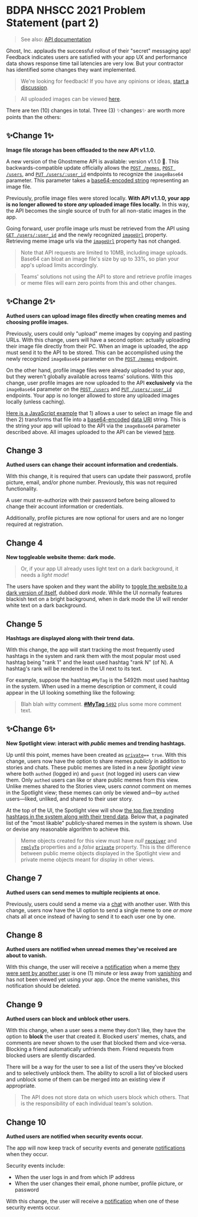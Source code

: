 # BDPA NHSCC 2021 Problem Statement (part 2)

> See also: [API documentation](https://hscc6xt8cqqf.docs.apiary.io)

Ghost, Inc. applauds the successful rollout of their "secret" messaging app!
Feedback indicates users are satisfied with your app UX and performance data
shows response time tail latencies are very low. But your contractor has
identified some changes they want implemented.

> We're looking for feedback! If you have any opinions or ideas,
> [start a discussion](https://github.com/nhscc/problem-statements/discussions/new).

> All uploaded images can be viewed [here](https://imgur.com/a/TytqlvJ).

There are ten (10) changes in total. Three (3) ✨changes✨ are worth more points
than the others:

## ✨Change 1✨

**Image file storage has been offloaded to the new API v1.1.0.**

A new version of the Ghostmeme API is available: version v1.1.0 🎉. This
backwards-compatible update officially allows the
[`POST /memes`](https://hscc6xt8cqqf.docs.apiary.io/#/reference/0/meme-endpoints/memes-post),
[`POST /users`](https://hscc6xt8cqqf.docs.apiary.io/#/reference/0/user-endpoints/users-post),
and
[`PUT /users/:user_id`](https://hscc6xt8cqqf.docs.apiary.io/#/reference/0/user-endpoints/users-user-id-put)
endpoints to recognize the `imageBase64` parameter. This parameter takes a
[base64-encoded string](https://stackoverflow.com/questions/10315757/what-is-the-real-purpose-of-base64-encoding)
representing an image file.

Previously, profile image files were stored locally. **With API v1.1.0, your app
is no longer allowed to store _any_ uploaded image files locally.** In this way,
the API becomes the single source of truth for all non-static images in the app.

Going forward, user profile image urls must be retrieved from the API using
[`GET /users/:user_id`](https://hscc6xt8cqqf.docs.apiary.io/#/reference/0/user-endpoints/users-user-id-get)
and the newly recognized
[`imageUrl`](https://hscc6xt8cqqf.docs.apiary.io/#/data-structures/0/user)
property. Retrieving meme image urls via the
[`imageUrl`](https://hscc6xt8cqqf.docs.apiary.io/#/data-structures/0/meme)
property has not changed.

> Note that API requests are limited to 10MB, including image uploads. Base64
> can bloat an image file's size by up to 33%, so plan your app's upload limits
> accordingly.

> Teams' solutions not using the API to store and retrieve profile images or
> meme files will earn zero points from this and other changes.

## ✨Change 2✨

**Authed users can upload image files directly when creating memes and choosing
profile images.**

Previously, users could only "upload" meme images by copying and pasting URLs.
With this change, users will have a second option: actually uploading their
image file directly from their PC. When an image is uploaded, the app must send
it to the API to be stored. This can be accomplished using the newly recognized
`imageBase64` parameter on the
[`POST /memes`](https://hscc6xt8cqqf.docs.apiary.io/#/reference/0/meme-endpoints/memes-post)
endpoint.

On the other hand, profile image files were already uploaded to your app, but
they weren't globally available across teams' solutions. With this change, user
profile images are now uploaded to the API **exclusively** via the `imageBase64`
parameter on the
[`POST /users`](https://hscc6xt8cqqf.docs.apiary.io/#/reference/0/user-endpoints/users-post)
and
[`PUT /users/:user_id`](https://hscc6xt8cqqf.docs.apiary.io/#/reference/0/user-endpoints/users-user-id-put)
endpoints. Your app is no longer allowed to store any uploaded images locally
(unless caching).

[Here is a JavaScript example](https://jsbin.com/piqiqecuxo/1/edit?js,console,output)
that 1) allows a user to select an image file and then 2) transforms that file
into a
[base64-encoded](https://stackoverflow.com/questions/10315757/what-is-the-real-purpose-of-base64-encoding)
[data URI](https://developer.mozilla.org/en-US/docs/Web/HTTP/Basics_of_HTTP/Data_URIs)
string. This is the string your app will upload to the API via the `imageBase64`
parameter described above. All images uploaded to the API can be viewed
[here](https://imgur.com/a/TytqlvJ).

## Change 3

**Authed users can change their account information and credentials.**

With this change, it is required that users can update their password, profile
picture, email, and/or phone number. Previously, this was not required
functionality.

A user must re-authorize with their password before being allowed to change
their account information or credentials.

Additionally, profile pictures are now optional for users and are no longer
required at registration.

## Change 4

**New toggleable website theme: dark mode.**

> Or, if your app UI already uses light text on a dark background, it needs a
> _light mode_!

The users have spoken and they want the ability to
[toggle the website to a dark version of itself](https://codepen.io/adhuham/pen/GRJxpQr),
dubbed _dark mode_. While the UI normally features blackish text on a bright
background, when in dark mode the UI will render white text on a dark
background.

## Change 5

**Hashtags are displayed along with their trend data.**

With this change, the app will start tracking the most frequently used hashtags
in the system and rank them with the most popular most used hashtag being "rank
1" and the least used hashtag "rank N" (of N). A hashtag's rank will be rendered
in the UI next to its text.

For example, suppose the hashtag `#MyTag` is the 5492th most used hashtag in the
system. When used in a meme description or comment, it could appear in the UI
looking something like the following:

> Blah blah witty comment. [**#MyTag** `5492`](#change-5) plus some more comment
> text.

## ✨Change 6✨

**New Spotlight view: interact with _public_ memes and trending hashtags.**

Up until this point, memes have been created as
[`private`](https://hscc6xt8cqqf.docs.apiary.io/#/data-structures/0/user)`== true`.
With this change, users now have the option to share memes _publicly_ in
addition to stories and chats. These public memes are listed in a new _Spotlight
view_ where both `authed` (logged in) and `guest` (not logged in) users can view
them. Only `authed` users can like or share public memes from this view. Unlike
memes shared to the Stories view, users _cannot_ comment on memes in the
Spotlight view; these memes can only be viewed and—by `authed` users—liked,
unliked, and shared to their user story.

At the top of the UI, the Spotlight view will show
[the top five trending hashtags in the system along with their trend data](#change-5).
Below that, a paginated list of the "most likable" publicly-shared memes in the
system is shown. Use or devise any reasonable algorithm to achieve this.

<blockquote>

Meme objects created for this view must have _null_
[`receiver`](https://hscc6xt8cqqf.docs.apiary.io/#/data-structures/0/meme) and
[`replyTo`](https://hscc6xt8cqqf.docs.apiary.io/#/data-structures/0/meme)
properties and a _false_
[`private`](https://hscc6xt8cqqf.docs.apiary.io/#/data-structures/0/user)
property. This is the difference between public meme objects displayed in the
Spotlight view and private meme objects meant for display in other views.

</blockquote>

## Change 7

**Authed users can send memes to multiple recipients at once.**

Previously, users could send a meme via a
[chat](https://github.com/nhscc/problem-statements/blob/main/2021/ghostmeme/ghostmeme-part-1.md#requirement-2)
with another user. With this change, users now have the UI option to send a
single meme to one _or more_ chats all at once instead of having to send it to
each user one by one.

## Change 8

**Authed users are notified when unread memes they've received are about to
vanish.**

With this change, the user will receive a
[notification](https://github.com/nhscc/problem-statements/blob/main/2021/ghostmeme/ghostmeme-part-1.md#requirement-4)
when a meme
[they were sent by another user](https://github.com/nhscc/problem-statements/blob/main/2021/ghostmeme/ghostmeme-part-1.md#requirement-2)
is one (1) minute or less away from
[vanishing](https://github.com/nhscc/problem-statements/blob/main/2021/ghostmeme/ghostmeme-part-1.md#vanishing-memes)
and has not been viewed yet using your app. Once the meme vanishes, this
notification should be deleted.

## Change 9

**Authed users can block and unblock other users.**

With this change, when a user sees a meme they don't like, they have the option
to **block** the user that created it. Blocked users' memes, chats, and comments
are never shown to the user that blocked them and vice-versa. Blocking a friend
automatically unfriends them. Friend requests from blocked users are silently
discarded.

There will be a way for the user to see a list of the users they've blocked and
to selectively unblock them. The ability to scroll a list of blocked users and
unblock some of them can be merged into an existing view if appropriate.

> The API does not store data on which users block which others. That is the
> responsibility of each individual team's solution.

## Change 10

**Authed users are notified when security events occur.**

The app will now keep track of security events and generate
[notifications](https://github.com/nhscc/problem-statements/blob/main/2021/ghostmeme/ghostmeme-part-1.md#requirement-4)
when they occur.

Security events include:

- When the user logs in and from which IP address
- When the user changes their email, phone number, profile picture, or password

With this change, the user will receive a
[notification](https://github.com/nhscc/problem-statements/blob/main/2021/ghostmeme/ghostmeme-part-1.md#requirement-4)
when one of these security events occur.
